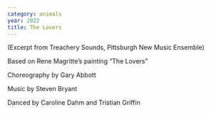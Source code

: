 ```yaml
---
category: animals
year: 2022
title: The Lovers
---
```

(Excerpt from Treachery Sounds, Pittsburgh New Music Ensemble)

Based on Rene Magritte’s painting “The Lovers”

Choreography by Gary Abbott

Music by Steven Bryant

Danced by Caroline Dahm and Tristian Griffin